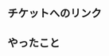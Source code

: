 ## チケットへのリンク
[//]: # (https://example.com)
[//]: # (close #<issue番号>)

## やったこと
[//]: # (このプルリクで何をしたのか？)

[//]: # (## やらないこと)
[//]: # (このプルリクでやらないことは何か？（あれば。無いなら「無し」でOK）（やらない場合は、いつやるのかを明記する。）)

[//]: # (## できるようになること（ユーザ視点）)
[//]: # (何ができるようになるのか？（あれば。無いなら「無し」でOK）)

[//]: # (## できなくなること（ユーザ視点）)
[//]: # (何ができなくなるのか？（あれば。無いなら「無し」でOK）)

[//]: # (## 動作確認)
[//]: # (どのような動作確認を行ったのか？　結果はどうか？)

[//]: # (## その他)
[//]: # (レビュワーへの参考情報（実装上の懸念点や注意点などあれば記載）)
